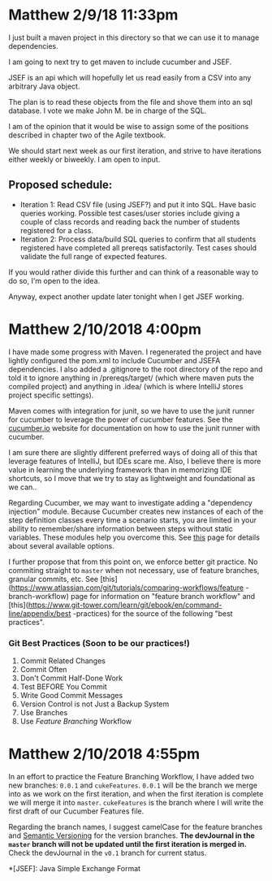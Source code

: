 Matthew 2/9/18 11:33pm
======================

I just built a maven project in this directory so that we can use it to manage dependencies.

I am going to next try to get maven to include cucumber and JSEF.

JSEF is an api which will hopefully let us read easily from a CSV into any arbitrary Java object.

The plan is to read these objects from the file and shove them into an sql database. I vote we make John M. be in charge of the SQL.

I am of the opinion that it would be wise to assign some of the positions described in chapter two of the Agile textbook. 

We should start next week as our first iteration, and strive to have iterations either weekly or biweekly. I am open to input. 

Proposed schedule:
------------------
+ Iteration 1: Read CSV file (using JSEF?) and put it into SQL. Have basic queries working.
                Possible test cases/user stories include giving a couple of class records and reading back the number of students registered for a class.
+ Iteration 2: Process data/build SQL queries to confirm that all students registered have completed all prereqs satisfactorily. 
                Test cases should validate the full range of expected features.

If you would rather divide this further and can think of a reasonable way to do so, I'm open to the idea.

Anyway, expect another update later tonight when I get JSEF working.


Matthew 2/10/2018 4:00pm
========================

I have made some progress with Maven. I regenerated the project and have lightly
configured the pom.xml to include Cucumber and JSEFA dependencies. I also added
a .gitignore to the root directory of the repo and told it to ignore anything
in /prereqs/target/ (which where maven puts the compiled project) and anything
in .idea/ (which is where IntelliJ stores project specific settings).

Maven comes with integration for junit, so we have to use the junit runner for
cucumber to leverage the power of cucumber features.
See the [cucumber.io](https://cucumber.io/docs/reference/jvm#junit-runner)
website for documentation on how to use the junit runner with cucumber.

I am sure there are slightly different preferred ways of doing all of this that
leverage features of IntelliJ, but IDEs scare me.
Also, I believe there is more value in learning the underlying framework than in
memorizing IDE shortcuts, so I move that we try to stay as lightweight and
foundational as we can..

Regarding Cucumber, we may want to investigate adding a "dependency injection"
module. Because Cucumber creates new instances of each of the step definition
classes every time a scenario starts, you are limited in your ability to
remember/share information between steps without static variables. These modules
help you overcome this. See [this](https://cucumber.io/docs/reference/java-di)
page for details about several available options. 

I further propose that from this point on, we enforce better git practice. No
commiting straight to `master` when not necessary, use of feature branches,
granular commits, etc.
See [this](https://www.atlassian.com/git/tutorials/comparing-workflows/feature
-branch-workflow) page for information on "feature branch workflow" and
[this](https://www.git-tower.com/learn/git/ebook/en/command-line/appendix/best
-practices) for the source of the following "best practices".

### Git Best Practices (Soon to be our practices!)
1. Commit Related Changes
2. Commit Often
3. Don't Commit Half-Done Work
4. Test BEFORE You Commit
5. Write Good Commit Messages
6. Version Control is not Just a Backup System
7. Use Branches
8. Use *Feature Branching* Workflow

Matthew 2/10/2018 4:55pm
========================

In an effort to practice the Feature Branching Workflow, I have added two new 
branches: `0.0.1` and `cukeFeatures`. `0.0.1` will be the branch we merge into
as we work on the first iteration, and when the first iteration is complete
we will merge it into `master`. `cukeFeatures` is the branch where I will write
the first draft of our Cucumber Features file. 

Regarding the branch names, I suggest camelCase for the feature branches and
[Semantic Versioning](https://semver.org/) for the version branches.
**The devJournal in the `master` branch will not be updated until the first
iteration is merged in.** Check the devJournal in the `v0.1` branch for current
status.




*[JSEF]: Java Simple Exchange Format
